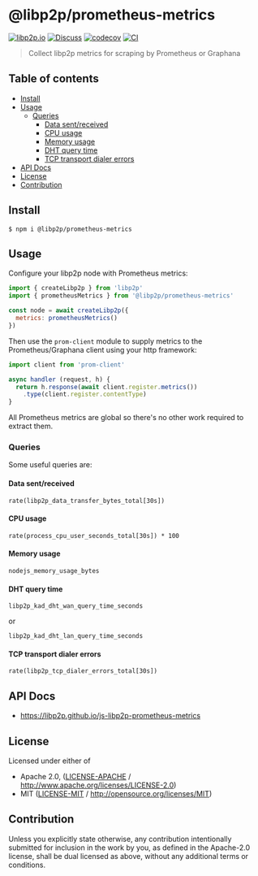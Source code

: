 # @libp2p/prometheus-metrics <!-- omit in toc -->

[![libp2p.io](https://img.shields.io/badge/project-libp2p-yellow.svg?style=flat-square)](http://libp2p.io/)
[![Discuss](https://img.shields.io/discourse/https/discuss.libp2p.io/posts.svg?style=flat-square)](https://discuss.libp2p.io)
[![codecov](https://img.shields.io/codecov/c/github/libp2p/js-libp2p-prometheus-metrics.svg?style=flat-square)](https://codecov.io/gh/libp2p/js-libp2p-prometheus-metrics)
[![CI](https://img.shields.io/github/actions/workflow/status/libp2p/js-libp2p-prometheus-metrics/js-test-and-release.yml?branch=main\&style=flat-square)](https://github.com/libp2p/js-libp2p-prometheus-metrics/actions/workflows/js-test-and-release.yml?query=branch%3Amain)

> Collect libp2p metrics for scraping by Prometheus or Graphana

## Table of contents <!-- omit in toc -->

- [Install](#install)
- [Usage](#usage)
  - [Queries](#queries)
    - [Data sent/received](#data-sentreceived)
    - [CPU usage](#cpu-usage)
    - [Memory usage](#memory-usage)
    - [DHT query time](#dht-query-time)
    - [TCP transport dialer errors](#tcp-transport-dialer-errors)
- [API Docs](#api-docs)
- [License](#license)
- [Contribution](#contribution)

## Install

```console
$ npm i @libp2p/prometheus-metrics
```

## Usage

Configure your libp2p node with Prometheus metrics:

```js
import { createLibp2p } from 'libp2p'
import { prometheusMetrics } from '@libp2p/prometheus-metrics'

const node = await createLibp2p({
  metrics: prometheusMetrics()
})
```

Then use the `prom-client` module to supply metrics to the Prometheus/Graphana client using your http framework:

```js
import client from 'prom-client'

async handler (request, h) {
  return h.response(await client.register.metrics())
    .type(client.register.contentType)
}
```

All Prometheus metrics are global so there's no other work required to extract them.

### Queries

Some useful queries are:

#### Data sent/received

    rate(libp2p_data_transfer_bytes_total[30s])

#### CPU usage

    rate(process_cpu_user_seconds_total[30s]) * 100

#### Memory usage

    nodejs_memory_usage_bytes

#### DHT query time

    libp2p_kad_dht_wan_query_time_seconds

or

    libp2p_kad_dht_lan_query_time_seconds

#### TCP transport dialer errors

    rate(libp2p_tcp_dialer_errors_total[30s])

## API Docs

- <https://libp2p.github.io/js-libp2p-prometheus-metrics>

## License

Licensed under either of

- Apache 2.0, ([LICENSE-APACHE](LICENSE-APACHE) / <http://www.apache.org/licenses/LICENSE-2.0>)
- MIT ([LICENSE-MIT](LICENSE-MIT) / <http://opensource.org/licenses/MIT>)

## Contribution

Unless you explicitly state otherwise, any contribution intentionally submitted for inclusion in the work by you, as defined in the Apache-2.0 license, shall be dual licensed as above, without any additional terms or conditions.
